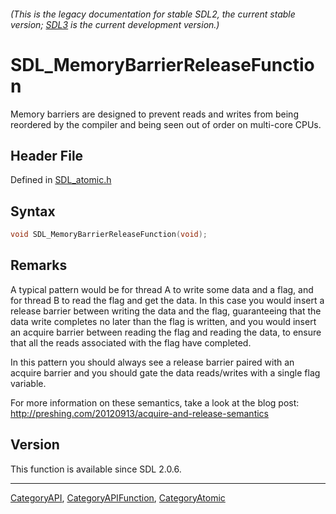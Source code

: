 ###### (This is the legacy documentation for stable SDL2, the current stable version; [SDL3](https://wiki.libsdl.org/SDL3/) is the current development version.)
# SDL_MemoryBarrierReleaseFunction

Memory barriers are designed to prevent reads and writes from being reordered by the compiler and being seen out of order on multi-core CPUs.

## Header File

Defined in [SDL_atomic.h](https://github.com/libsdl-org/SDL/blob/SDL2/include/SDL_atomic.h)

## Syntax

```c
void SDL_MemoryBarrierReleaseFunction(void);
```

## Remarks

A typical pattern would be for thread A to write some data and a flag, and
for thread B to read the flag and get the data. In this case you would
insert a release barrier between writing the data and the flag,
guaranteeing that the data write completes no later than the flag is
written, and you would insert an acquire barrier between reading the flag
and reading the data, to ensure that all the reads associated with the flag
have completed.

In this pattern you should always see a release barrier paired with an
acquire barrier and you should gate the data reads/writes with a single
flag variable.

For more information on these semantics, take a look at the blog post:
http://preshing.com/20120913/acquire-and-release-semantics

## Version

This function is available since SDL 2.0.6.

----
[CategoryAPI](CategoryAPI), [CategoryAPIFunction](CategoryAPIFunction), [CategoryAtomic](CategoryAtomic)

